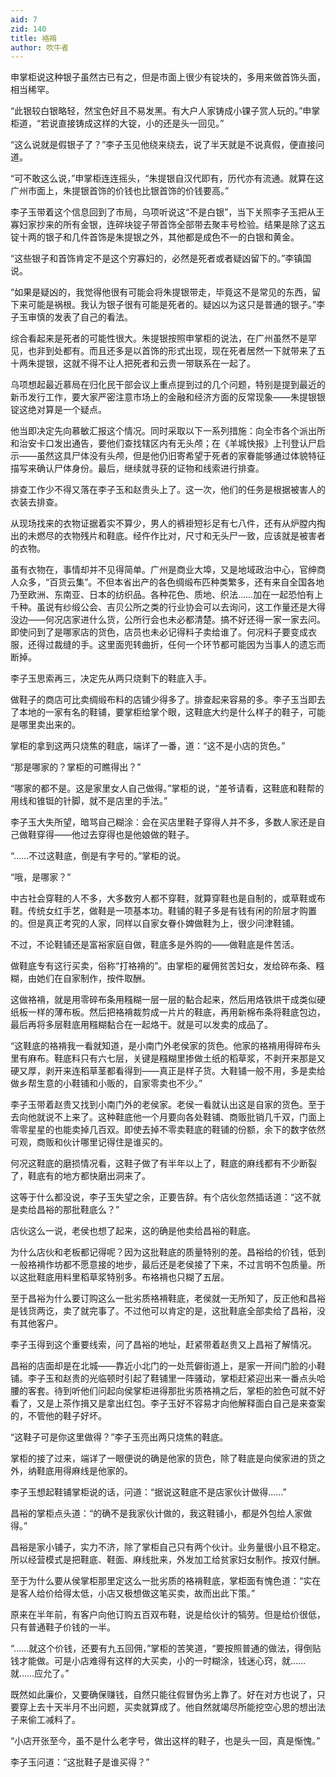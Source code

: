 ```yaml
---
aid: 7
zid: 140
title: 袼褙
author: 吹牛者
---
```


申掌柜说这种银子虽然古已有之，但是市面上很少有锭块的，多用来做首饰头面，相当稀罕。

“此银较白银略轻，然宝色好且不易发黑。有大户人家铸成小锞子赏人玩的。”申掌柜道，“若说直接铸成这样的大锭，小的还是头一回见。”

“这么说就是假银子了？”李子玉见他绕来绕去，说了半天就是不说真假，便直接问道。

“可不敢这么说，”申掌柜连连摇头，“朱提银自汉代即有，历代亦有流通。就算在这广州市面上，朱提银首饰的价钱也比银首饰的价钱要高。”

李子玉带着这个信息回到了市局，乌项听说这“不是白银”，当下关照李子玉把从王寡妇家抄来的所有金银，连碎块锭子带首饰全部带去聚丰号检验。结果是除了这五锭十两的银子和几件首饰是朱提银之外，其他都是成色不一的白银和黄金。

“这些银子和首饰肯定不是这个穷寡妇的，必然是死者或者疑凶留下的。”李镇国说。

“如果是疑凶的，我觉得他很有可能会将朱提银带走，毕竟这不是常见的东西，留下来可能是祸根。我认为银子很有可能是死者的。疑凶以为这只是普通的银子。”李子玉审慎的发表了自己的看法。

综合看起来是死者的可能性很大。朱提银按照申掌柜的说法，在广州虽然不是罕见，也非到处都有。而且还多是以首饰的形式出现，现在死者居然一下就带来了五十两朱提银，这就不得不让人把死者和云贵一带联系在一起了。

乌项想起最近慕局在归化民干部会议上重点提到过的几个问题，特别是提到最近的新币发行工作，要大家严密注意市场上的金融和经济方面的反常现象――朱提银银锭这绝对算是一个疑点。

他当即决定先向慕敏汇报这个情况。同时采取以下一系列措施：向全市各个派出所和治安卡口发出通告，要他们查找辖区内有无头颅；在《羊城快报》上刊登认尸启示――虽然这具尸体没有头颅，但是他仍旧寄希望于死者的家眷能够通过体貌特征描写来确认尸体身份。最后，继续就寻获的证物和线索进行排查。

排查工作少不得又落在李子玉和赵贵头上了。这一次，他们的任务是根据被害人的衣装去排查。

从现场找来的衣物证据着实不算少，男人的裤褂短衫足有七八件，还有从炉膛内掏出的未燃尽的衣物残片和鞋底。经仵作比对，尺寸和无头尸一致，应该就是被害者的衣物。

虽有衣物在，事情却并不见得简单。广州是商业大埠，又是地域政治中心，官绅商人众多，“百货云集”。不但本省出产的各色绸缎布匹种类繁多，还有来自全国各地乃至欧洲、东南亚、日本的纺织品。各种花色、质地、织法……加在一起恐怕有上千种。虽说有纱缎公会、吉贝公所之类的行业协会可以去询问，这工作量还是大得没边――何况店家进什么货，公所行会也未必都清楚。搞不好还得一家一家去问。即使问到了是哪家店的货色，店员也未必记得料子卖给谁了。何况料子要变成衣服，还得过裁缝的手。这里面兜转曲折，任何一个环节都可能因为当事人的遗忘而断掉。

李子玉思索再三，决定先从两只烧剩下的鞋底入手。

做鞋子的商店可比卖绸缎布料的店铺少得多了。排查起来容易的多。李子玉当即去了本地的一家有名的鞋铺，要掌柜给掌个眼，这鞋底大约是什么样子的鞋子，可能是哪里卖出来的。

掌柜的拿到这两只烧焦的鞋底，端详了一番，道：“这不是小店的货色。”

“那是哪家的？掌柜的可瞧得出？”

“哪家的都不是。这是家里女人自己做得。”掌柜的说，“差爷请看，这鞋底和鞋帮的用线和锥铤的针脚，就不是店里的手法。”

李子玉大失所望，暗骂自己糊涂：会在买店里鞋子穿得人并不多，多数人家还是自己做鞋穿得――他过去穿得也是他娘做的鞋子。

“……不过这鞋底，倒是有字号的。”掌柜的说。

“哦，是哪家？”

中古社会穿鞋的人不多，大多数穷人都不穿鞋，就算穿鞋也是自制的，或草鞋或布鞋。传统女红手艺，做鞋是一项基本功。鞋铺的鞋子多是有钱有闲的阶层才购置的。但是真正考究的人家，同样以自家女眷仆婢做鞋为上，很少问津鞋铺。

不过，不论鞋铺还是富裕家庭自做，鞋底多是外购的――做鞋底是件苦活。

做鞋底专有这行买卖，俗称“打袼褙的”。由掌柜的雇佣贫苦妇女，发给碎布条、糨糊，由她们在自家制作，按件取酬。

这做袼褙，就是用零碎布条用糨糊一层一层的黏合起来，然后用烙铁烘干成类似硬纸板一样的薄布板。然后把袼褙裁剪成一片片的鞋底，再用新棉布条将鞋底包边，最后再将多层鞋底用糨糊黏合在一起烙干。就是可以发卖的成品了。

“这鞋底的袼褙我一看就知道，是小南门外老侯家的货色。他家的袼褙用得碎布头里有麻布。鞋底料只有六七层，关键是糨糊里掺做土纸的稻草浆，不剥开来那是又硬又厚，剥开来连稻草茎都看得到――真正是样子货。大鞋铺一般不用，多是卖给做乡帮生意的小鞋铺和小贩的，自家零卖也不少。”

李子玉带着赵贵又找到小南门外的老侯家。老侯一看就认出这是自家的货色。至于去向他就说不上来了。这种鞋底他一个月要向各处鞋铺、商贩批销几千双，门面上零零星星的也能卖掉几百双。即使去掉不零卖鞋底的鞋铺的份额，余下的数字依然可观，商贩和伙计哪里记得住是谁买的。

何况这鞋底的磨损情况看，这鞋子做了有半年以上了，鞋底的麻线都有不少断裂了，鞋底有的地方都快磨出洞来了。

这等于什么都没说，李子玉失望之余，正要告辞。有个店伙忽然插话道：“这不就是卖给昌裕的那批鞋底么？”

店伙这么一说，老侯也想了起来，这的确是他卖给昌裕的鞋底。

为什么店伙和老板都记得呢？因为这批鞋底的质量特别的差。昌裕给的价钱，低到一般袼褙作坊都不愿意接的地步，最后还是老侯接了下来，不过言明不包质量。所以这批鞋底用料里稻草浆特别多。布袼褙也只糊了五层。

至于昌裕为什么要订购这么一批劣质袼褙鞋底，老侯就一无所知了，反正他和昌裕是钱货两讫，卖了就完事了。不过他可以肯定的是，这批鞋底全部卖给了昌裕，没有其他客户。

李子玉得到这个重要线索，问了昌裕的地址，赶紧带着赵贵又上昌裕了解情况。

昌裕的店面却是在北城――靠近小北门的一处荒僻街道上，是家一开间门脸的小鞋铺。李子玉和赵贵的光临顿时引起了鞋铺里一阵骚动，掌柜赶紧迎出来一番点头哈腰的客套。待到听他们问起向侯掌柜进得那批劣质袼褙之后，掌柜的脸色可就不好看了，又是上茶作揖又是拿出红包。李子玉好不容易才向他解释面白自己是来查案的，不管他的鞋子好坏。

“这鞋子可是你这里做得？”李子玉亮出两只烧焦的鞋底。

掌柜的接了过来，端详了一眼便说的确是他家的货色，除了鞋底是向侯家进的货之外，纳鞋底用得麻线是他家的。

李子玉想起鞋铺掌柜说的话，问道：“据说这鞋底不是店家伙计做得……”

昌裕的掌柜点头道：“的确不是我家伙计做的，我这鞋铺小，都是外包给人家做得。”

昌裕是家小铺子，实力不济，除了掌柜自己只有两个伙计。业务量很小且不稳定。所以经营模式是把鞋底、鞋面、麻线批来，外发加工给贫家妇女制作。按双付酬。

至于为什么要从侯掌柜那里定这么一批劣质的袼褙鞋底，掌柜面有愧色道：“实在是客人给价给得太低，小店又极想做这笔买卖，故而出此下策。”

原来在半年前，有客户向他订购五百双布鞋，说是给伙计的犒劳。但是给价很低，只有普通鞋子价钱的一半。

“……就这个价钱，还要有九五回佣，”掌柜的苦笑道，“要按照普通的做法，得倒贴钱才能做。可是小店难得有这样的大买卖，小的一时糊涂，钱迷心窍，就……就……应允了。”

既然如此廉价，又要确保赚钱，自然只能往假冒伪劣上靠了。好在对方也说了，只要穿上去十天半月不出问题，买卖就算成了。他自然就竭尽所能挖空心思的想出法子来偷工减料了。

“小店开张至今，虽不是什么老字号，做出这样的鞋子，也是头一回，真是惭愧。”

李子玉问道：“这批鞋子是谁买得？”

